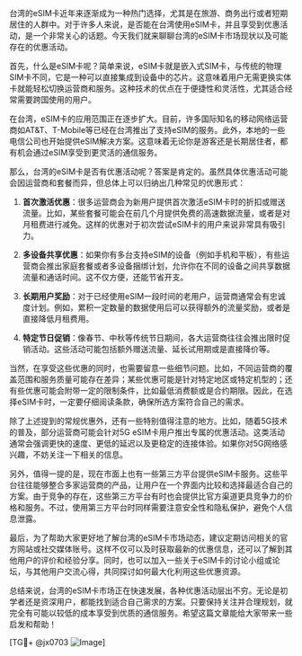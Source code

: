 台湾的eSIM卡近年来逐渐成为一种热门选择，尤其是在旅游、商务出行或者短期居住的人群中。对于许多人来说，是否能在台湾使用eSIM卡，并且享受到优惠活动，是一个非常关心的话题。今天我们就来聊聊台湾的eSIM卡市场现状以及可能存在的优惠活动。

首先，什么是eSIM卡呢？简单来说，eSIM卡就是嵌入式SIM卡，与传统的物理SIM卡不同，它是一种可以直接集成到设备中的芯片。这意味着用户无需更换实体卡就能轻松切换运营商和服务。这种技术的优点在于便捷性和灵活性，尤其适合经常需要跨国使用的用户。

在台湾，eSIM卡的应用范围正在逐步扩大。目前，许多国际知名的移动网络运营商如AT&T、T-Mobile等已经在台湾推出了支持eSIM的服务。此外，本地的一些电信公司也开始提供eSIM解决方案。这意味着无论你是游客还是长期居住者，都有机会通过eSIM享受到更灵活的通信服务。

那么，台湾的eSIM卡是否有优惠活动呢？答案是肯定的。虽然具体优惠活动可能会因运营商和套餐而异，但总体上可以归纳出几种常见的优惠形式：

1. **首次激活优惠**：很多运营商会为新用户提供首次激活eSIM卡时的折扣或赠送流量。比如，某些套餐可能会在前几个月提供免费的高速数据流量，或者是对月租费进行减免。这样的优惠对于初次尝试eSIM卡的用户来说非常具有吸引力。

2. **多设备共享优惠**：如果你有多台支持eSIM的设备（例如手机和平板），有些运营商会推出家庭套餐或者多设备捆绑计划，允许你在不同的设备之间共享数据流量和通话时间。这不仅方便，还能节省开支。

3. **长期用户奖励**：对于已经使用eSIM一段时间的老用户，运营商通常会有忠诚度计划。例如，累积一定数量的数据使用后可以获得额外的流量奖励，或者是直接降低月租费用。

4. **特定节日促销**：像春节、中秋等传统节日期间，各大运营商往往会推出限时促销活动。这些活动可能包括额外赠送流量、延长试用期或是直接降价等。

当然，在享受这些优惠的同时，也需要留意一些细节问题。比如，不同运营商的覆盖范围和服务质量可能存在差异；某些优惠可能是针对特定地区或特定机型的；还有些优惠可能会附带一定的限制条件，比如最低消费额或是合约期限。因此，在选择eSIM卡时，一定要仔细阅读条款，确保所选方案符合自己的需求。

除了上述提到的常规优惠外，还有一些特别值得注意的地方。比如，随着5G技术的普及，部分运营商可能会针对5G eSIM卡用户推出专属的优惠活动。这类活动通常会强调更快的速度、更低的延迟以及更稳定的连接体验。如果你对5G网络感兴趣，不妨关注一下相关的信息。

另外，值得一提的是，现在市面上也有一些第三方平台提供eSIM卡服务。这些平台往往能够整合多家运营商的产品，让用户在一个界面内比较和选择最适合自己的方案。由于竞争的存在，这些第三方平台有时也会提供比官方渠道更具竞争力的价格和服务。不过，使用第三方平台时同样需要注意安全性和隐私保护，避免个人信息泄露。

最后，为了帮助大家更好地了解台湾的eSIM卡市场动态，建议定期访问相关的官方网站或社交媒体账号。这样不仅可以及时获取最新的优惠信息，还可以了解到其他用户的评价和经验分享。同时，也可以加入一些关于eSIM卡的讨论小组或论坛，与其他用户交流心得，共同探讨如何最大化利用这些优惠资源。

总结来说，台湾的eSIM卡市场正在快速发展，各种优惠活动层出不穷。无论是初学者还是资深用户，都能找到适合自己需求的方案。只要保持关注并合理规划，就完全有可能以较低的成本享受到优质的通信服务。希望这篇文章能给大家带来一些启发和帮助！

[TG💪+ @jx0703 ![Image](https://github.com/user-attachments/assets/dbca1d08-cadb-493c-b0ec-ad6f7a83f270)]